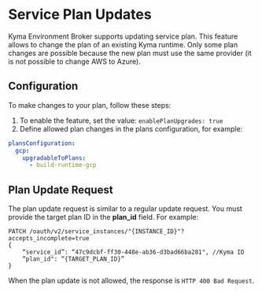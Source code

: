 # Service Plan Updates

Kyma Environment Broker supports updating service plan. This feature allows to change the plan of an existing Kyma runtime. Only some plan changes are possible because the new plan must use the same provider (it is not possible to change AWS to Azure).

## Configuration

To make changes to your plan, follow these steps:

1. To enable the feature, set the value: `enablePlanUpgrades: true`
2. Define allowed plan changes in the plans configuration, for example:
```yaml
plansConfiguration:
  gcp:
    upgradableToPlans:
      - build-runtime-gcp
```

## Plan Update Request

The plan update request is similar to a regular update request. You must provide the target plan ID in the **plan_id** field. For example:

```http
PATCH /oauth/v2/service_instances/"{INSTANCE_ID}"?accepts_incomplete=true
{
    “service_id”: “47c9dcbf-ff30-448e-ab36-d3bad66ba281", //Kyma ID
    “plan_id": “{TARGET_PLAN_ID}”
}
```

When the plan update is not allowed, the response is `HTTP 400 Bad Request`.
